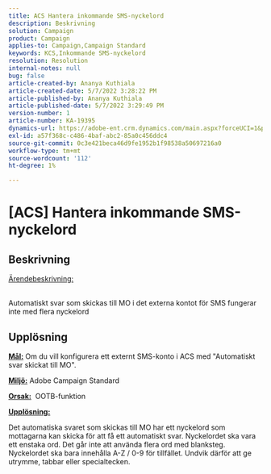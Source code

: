 ```yaml
---
title: ACS Hantera inkommande SMS-nyckelord
description: Beskrivning
solution: Campaign
product: Campaign
applies-to: Campaign,Campaign Standard
keywords: KCS,Inkommande SMS-nyckelord
resolution: Resolution
internal-notes: null
bug: false
article-created-by: Ananya Kuthiala
article-created-date: 5/7/2022 3:28:22 PM
article-published-by: Ananya Kuthiala
article-published-date: 5/7/2022 3:29:49 PM
version-number: 1
article-number: KA-19395
dynamics-url: https://adobe-ent.crm.dynamics.com/main.aspx?forceUCI=1&pagetype=entityrecord&etn=knowledgearticle&id=db744753-1ace-ec11-a7b5-0022480a8e40
exl-id: a57f368c-c486-4baf-abc2-85a0c456ddc4
source-git-commit: 0c3e421beca46d9fe1952b1f98538a50697216a0
workflow-type: tm+mt
source-wordcount: '112'
ht-degree: 1%

---
```


# [ACS] Hantera inkommande SMS-nyckelord

## Beskrivning

<u>Ärendebeskrivning:</u>

<br>Automatiskt svar som skickas till MO i det externa kontot för SMS fungerar inte med flera nyckelord

## Upplösning


<b><u>Mål:</u></b> Om du vill konfigurera ett externt SMS-konto i ACS med &quot;Automatiskt svar skickat till MO&quot;.

<b><u>Miljö:</u></b> Adobe Campaign Standard

<b><u>Orsak:</u></b>  OOTB-funktion

<b><u>Upplösning:</u></b>

Det automatiska svaret som skickas till MO har ett nyckelord som mottagarna kan skicka för att få ett automatiskt svar. Nyckelordet ska vara ett enstaka ord. Det går inte att använda flera ord med blanksteg. Nyckelordet ska bara innehålla A-Z / 0-9 för tillfället. Undvik därför att ge utrymme, tabbar eller specialtecken.
